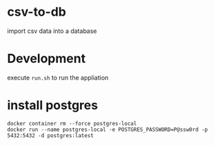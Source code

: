 # csv-to-db
import csv data into a database

# Development
execute `run.sh` to run the appliation

# install postgres
```
docker container rm --force postgres-local
docker run --name postgres-local -e POSTGRES_PASSWORD=P@ssw0rd -p 5432:5432 -d postgres:latest
```

